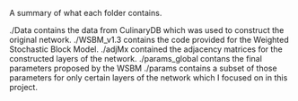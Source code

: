 A summary of what each folder contains.

./Data contains the data from CulinaryDB which was used to construct the original network.
./WSBM_v1.3 contains the code provided for the Weighted Stochastic Block Model.
./adjMx contained the adjacency matrices for the constructed layers of the network.
./params_global contans the final parameters proposed by the WSBM
./params contains a subset of those parameters for only certain layers of the network which I focused on in this project.
